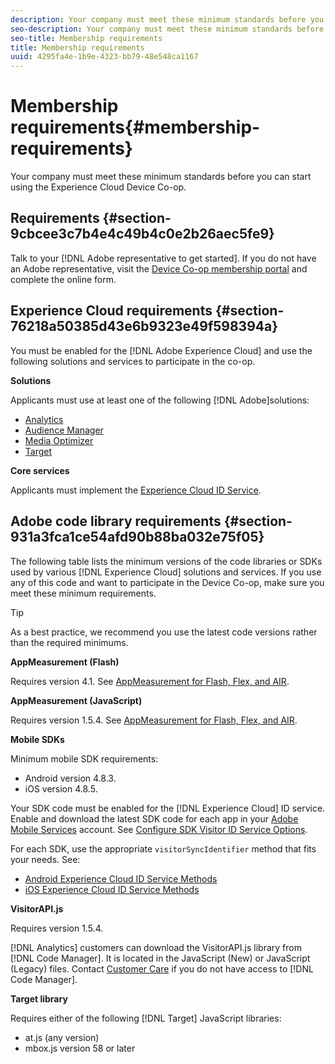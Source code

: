 ```yaml
---
description: Your company must meet these minimum standards before you can start using the Experience Cloud Device Co-op.
seo-description: Your company must meet these minimum standards before you can start using the Experience Cloud Device Co-op.
seo-title: Membership requirements
title: Membership requirements
uuid: 4295fa4e-1b9e-4323-bb79-48e548ca1167
---
```


# Membership requirements{#membership-requirements}

Your company must meet these minimum standards before you can start using the Experience Cloud Device Co-op.

## Requirements {#section-9cbcee3c7b4e4c49b4c0e2b26aec5fe9}

Talk to your [!DNL Adobe representative to get started]. If you do not have an Adobe representative, visit the [Device Co-op membership portal](http://landing.adobe.com/en/na/events/summit/275658-summit-co-op.html) and complete the online form.

## Experience Cloud requirements {#section-76218a50385d43e6b9323e49f598394a}

You must be enabled for the [!DNL Adobe Experience Cloud] and use the following solutions and services to participate in the co-op.

**Solutions**

Applicants must use at least one of the following [!DNL Adobe]solutions:

* [Analytics](http://www.adobe.com/marketing-cloud/web-analytics.html) 
* [Audience Manager](http://www.adobe.com/marketing-cloud/data-management-platform.html) 
* [Media Optimizer](http://www.adobe.com/marketing-cloud/online-advertising-management.html) 
* [Target](http://www.adobe.com/marketing-cloud/testing-targeting.html)

**Core services**

Applicants must implement the [Experience Cloud ID Service](https://marketing.adobe.com/resources/help/en_US/mcvid/).

## Adobe code library requirements {#section-931a3fca1ce54afd90b88ba032e75f05}

The following table lists the minimum versions of the code libraries or SDKs used by various [!DNL Experience Cloud] solutions and services. If you use any of this code and want to participate in the Device Co-op, make sure you meet these minimum requirements.

>[!TIP]
>
>As a best practice, we recommend you use the latest code versions rather than the required minimums.

**AppMeasurement (Flash)**

Requires version 4.1. See [AppMeasurement for Flash, Flex, and AIR](https://marketing.adobe.com/resources/help/en_US/sc/appmeasurement/flash/).

**AppMeasurement (JavaScript)**

Requires version 1.5.4. See [AppMeasurement for Flash, Flex, and AIR](https://marketing.adobe.com/resources/help/en_US/sc/appmeasurement/flash/).

**Mobile SDKs**

Minimum mobile SDK requirements:

* Android version 4.8.3. 
* iOS version 4.8.5.

Your SDK code must be enabled for the [!DNL Experience Cloud] ID service. Enable and download the latest SDK code for each app in your [Adobe Mobile Services](https://mobilemarketing.adobe.com/) account. See [Configure SDK Visitor ID Service Options](https://marketing.adobe.com/resources/help/en_US/mobile/?f=t_config_visitor.html).

For each SDK, use the appropriate `visitorSyncIdentifier` method that fits your needs. See:

* [Android Experience Cloud ID Service Methods](https://marketing.adobe.com/resources/help/en_US/mobile/android/mc_methods.html) 
* [iOS Experience Cloud ID Service Methods](https://marketing.adobe.com/resources/help/en_US/mobile/ios/?f=mc_methods.html)

**VisitorAPI.js**

Requires version 1.5.4.

[!DNL Analytics] customers can download the VisitorAPI.js library from [!DNL Code Manager]. It is located in the JavaScript (New) or JavaScript (Legacy) files. Contact [Customer Care](https://helpx.adobe.com/marketing-cloud/contact-support.html) if you do not have access to [!DNL Code Manager].

**Target library**

Requires either of the following [!DNL Target] JavaScript libraries:

* at.js (any version) 
* mbox.js version 58 or later

